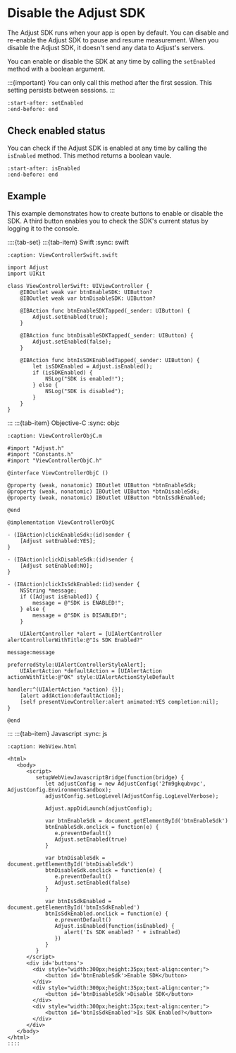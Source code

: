 # Disable the Adjust SDK

The Adjust SDK runs when your app is open by default. You can disable and re-enable the Adjust SDK to pause and resume measurement. When you disable the Adjust SDK, it doesn't send any data to Adjust's servers.

You can enable or disable the SDK at any time by calling the `setEnabled` method with a boolean argument.

:::{important}
You can only call this method after the first session. This setting persists between sessions.
:::

```{include} /ios/fragments/Adjust.md
:start-after: setEnabled
:end-before: end
```

## Check enabled status

You can check if the Adjust SDK is enabled at any time by calling the `isEnabled` method. This method returns a boolean vaule.

```{include} /ios/fragments/Adjust.md
:start-after: isEnabled
:end-before: end
```

## Example

This example demonstrates how to create buttons to enable or disable the SDK. A third button enables you to check the SDK's current status by logging it to the console.

::::{tab-set}
:::{tab-item} Swift
:sync: swift
```{code-block} swift
:caption: ViewControllerSwift.swift

import Adjust
import UIKit

class ViewControllerSwift: UIViewController {
    @IBOutlet weak var btnEnableSDK: UIButton?
    @IBOutlet weak var btnDisableSDK: UIButton?

    @IBAction func btnEnableSDKTapped(_sender: UIButton) {
        Adjust.setEnabled(true);
    }
    
    @IBAction func btnDisableSDKTapped(_sender: UIButton) {
        Adjust.setEnabled(false);
    }
    
    @IBAction func btnIsSDKEnabledTapped(_sender: UIButton) {
        let isSDKEnabled = Adjust.isEnabled();
        if (isSDKEnabled) {
            NSLog("SDK is enabled!");
        } else {
            NSLog("SDK is disabled");
        }
    }
}
```
:::
:::{tab-item} Objective-C
:sync: objc
```{code-block} objc
:caption: ViewControllerObjC.m

#import "Adjust.h"
#import "Constants.h"
#import "ViewControllerObjC.h"

@interface ViewControllerObjC ()

@property (weak, nonatomic) IBOutlet UIButton *btnEnableSdk;
@property (weak, nonatomic) IBOutlet UIButton *btnDisableSdk;
@property (weak, nonatomic) IBOutlet UIButton *btnIsSdkEnabled;

@end

@implementation ViewControllerObjC

- (IBAction)clickEnableSdk:(id)sender {
    [Adjust setEnabled:YES];
}

- (IBAction)clickDisableSdk:(id)sender {
    [Adjust setEnabled:NO];
}

- (IBAction)clickIsSdkEnabled:(id)sender {
    NSString *message;
    if ([Adjust isEnabled]) {
        message = @"SDK is ENABLED!";
    } else {
        message = @"SDK is DISABLED!";
    }

    UIAlertController *alert = [UIAlertController alertControllerWithTitle:@"Is SDK Enabled?"
                                                                   message:message
                                                            preferredStyle:UIAlertControllerStyleAlert];
    UIAlertAction *defaultAction = [UIAlertAction actionWithTitle:@"OK" style:UIAlertActionStyleDefault
                                                          handler:^(UIAlertAction *action) {}];
    [alert addAction:defaultAction];
    [self presentViewController:alert animated:YES completion:nil];
}

@end
```
:::
:::{tab-item} Javascript
:sync: js
```{code-block} html
:caption: WebView.html

<html>
   <body>
      <script>
         setupWebViewJavascriptBridge(function(bridge) {
            let adjustConfig = new AdjustConfig('2fm9gkqubvpc', AdjustConfig.EnvironmentSandbox);
            adjustConfig.setLogLevel(AdjustConfig.LogLevelVerbose);

            Adjust.appDidLaunch(adjustConfig);

            var btnEnableSdk = document.getElementById('btnEnableSdk')
            btnEnableSdk.onclick = function(e) {
               e.preventDefault()
               Adjust.setEnabled(true)
            }

            var btnDisableSdk = document.getElementById('btnDisableSdk')
            btnDisableSdk.onclick = function(e) {
               e.preventDefault()
               Adjust.setEnabled(false)
            }

            var btnIsSdkEnabled = document.getElementById('btnIsSdkEnabled')
            btnIsSdkEnabled.onclick = function(e) {
               e.preventDefault()
               Adjust.isEnabled(function(isEnabled) {
                  alert('Is SDK enabled? ' + isEnabled)
               })
            }
         }
      </script>
      <div id='buttons'>
        <div style="width:300px;height:35px;text-align:center;">
            <button id='btnEnableSdk'>Enable SDK</button>
        </div>
        <div style="width:300px;height:35px;text-align:center;">
            <button id='btnDisableSdk'>Disable SDK</button>
        </div>
        <div style="width:300px;height:35px;text-align:center;">
            <button id='btnIsSdkEnabled'>Is SDK Enabled?</button>
        </div>
      </div>
   </body>
</html>
::::

